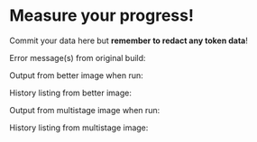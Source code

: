 # Measure your progress!

Commit your data here but **remember to redact any token data**!

Error message(s) from original build:


Output from better image when run:



History listing from better image:


Output from multistage image when run:


History listing from multistage image:



